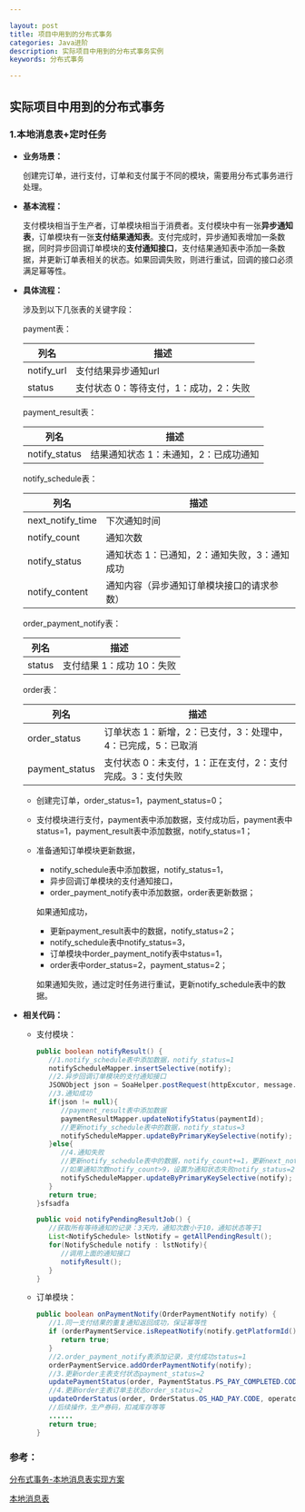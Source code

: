 ```yaml
---

layout: post
title: 项目中用到的分布式事务
categories: Java进阶
description: 实际项目中用到的分布式事务实例
keywords: 分布式事务

---
```


## 实际项目中用到的分布式事务

### 1.本地消息表+定时任务

- **业务场景：**

  创建完订单，进行支付，订单和支付属于不同的模块，需要用分布式事务进行处理。

- **基本流程：**

  支付模块相当于生产者，订单模块相当于消费者。支付模块中有一张**异步通知表**，订单模块有一张**支付结果通知表**。支付完成时，异步通知表增加一条数据，同时异步回调订单模块的**支付通知接口**，支付结果通知表中添加一条数据，并更新订单表相关的状态。如果回调失败，则进行重试，回调的接口必须满足幂等性。

- **具体流程：**

  涉及到以下几张表的关键字段：

  payment表：

  | 列名       | 描述                                   |
  | ---------- | -------------------------------------- |
  | notify_url | 支付结果异步通知url                    |
  | status     | 支付状态 0：等待支付，1：成功，2：失败 |

  payment_result表：

  | 列名          | 描述                                  |
  | ------------- | ------------------------------------- |
  | notify_status | 结果通知状态 1：未通知，2：已成功通知 |

  notify_schedule表：

  | 列名             | 描述                                         |
  | ---------------- | -------------------------------------------- |
  | next_notify_time | 下次通知时间                                 |
  | notify_count     | 通知次数                                     |
  | notify_status    | 通知状态 1：已通知，2：通知失败，3：通知成功 |
  | notify_content   | 通知内容（异步通知订单模块接口的请求参数）   |

  order_payment_notify表：

  | 列名   | 描述                      |
  | ------ | ------------------------- |
  | status | 支付结果 1：成功 10：失败 |

  order表：

  | 列名           | 描述                                                         |
  | -------------- | ------------------------------------------------------------ |
  | order_status   | 订单状态 1：新增，2：已支付，3：处理中，4：已完成，5：已取消 |
  | payment_status | 支付状态 0：未支付，1：正在支付，2：支付完成。3：支付失败    |

  - 创建完订单，order_status=1，payment_status=0；

  - 支付模块进行支付，payment表中添加数据，支付成功后，payment表中status=1，payment_result表中添加数据，notify_status=1；

  - 准备通知订单模块更新数据，

    - notify_schedule表中添加数据，notify_status=1，
    - 异步回调订单模块的支付通知接口，
    - order_payment_notify表中添加数据，order表更新数据；

    如果通知成功，

    - 更新payment_result表中的数据，notify_status=2；
    - notify_schedule表中notify_status=3，
    - 订单模块中order_payment_notify表中status=1，
    - order表中order_status=2，payment_status=2；

    如果通知失败，通过定时任务进行重试，更新notify_schedule表中的数据。

- **相关代码：**

  - 支付模块：

    ```java
    public boolean notifyResult() {
       //1.notify_schedule表中添加数据，notify_status=1
       notifyScheduleMapper.insertSelective(notify);
       //2.异步回调订单模块的支付通知接口
       JSONObject json = SoaHelper.postRequest(httpExcutor, message.getNotifyUrl(), jsonNotify, JSONObject.class, headers);
       //3.通知成功
       if(json != null){
          //payment_result表中添加数据
          paymentResultMapper.updateNotifyStatus(paymentId);
          //更新notify_schedule表中的数据，notify_status=3
          notifyScheduleMapper.updateByPrimaryKeySelective(notify);
       }else{
          //4.通知失败
          //更新notify_schedule表中的数据，notify_count+=1，更新next_notify_time，等待定时任务调用，再次执行
          //如果通知次数notify_count>9，设置为通知状态失败notify_status=2
          notifyScheduleMapper.updateByPrimaryKeySelective(notify);
       }
       return true;
    }sfsadfa
    ```

    ```java
    public void notifyPendingResultJob() {
       //获取所有等待通知的记录：3天内，通知次数小于10，通知状态等于1
       List<NotifySchedule> lstNotify = getAllPendingResult();
       for(NotifySchedule notify : lstNotify){
          //调用上面的通知接口
          notifyResult();
       }
    }
    ```

  - 订单模块：

    ```java
    public boolean onPaymentNotify(OrderPaymentNotify notify) {
       //1.同一支付结果的重复通知返回成功，保证幂等性
       if (orderPaymentService.isRepeatNotify(notify.getPlatformId(), notify.getPaymentCode())) {
          return true;
       }
       //2.order_payment_notify表添加记录，支付成功status=1
       orderPaymentService.addOrderPaymentNotify(notify);
       //3.更新order主表支付状态payment_status=2
       updatePaymentStatus(order, PaymentStatus.PS_PAY_COMPLETED.CODE, operator, DESC);
       //4.更新order主表订单主状态order_status=2
       updateOrderStatus(order, OrderStatus.OS_HAD_PAY.CODE, operator, DESC);
       //后续操作，生产券码，扣减库存等等
       ......
       return true;
    }
    ```

### 参考：

[分布式事务-本地消息表实现方案](https://blog.csdn.net/shine0312/article/details/87977311)

[本地消息表](http://duqingfeng.net/2018/11/24/%E3%80%9047%E3%80%91%E5%88%86%E5%B8%83%E5%BC%8F%E4%BA%8B%E5%8A%A1%EF%BC%884%EF%BC%89%E2%80%94%E2%80%94%E6%9C%AC%E5%9C%B0%E6%B6%88%E6%81%AF%E8%A1%A8/)